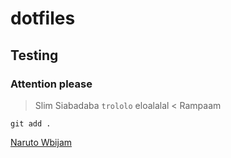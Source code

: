 # dotfiles
## Testing
### Attention please
> Slim Siabadaba `trololo` eloalalal <
Rampaam

```
git add .
```
[Naruto Wbijam](https://naruto.wbijam.pl/wiadomosci.html)
